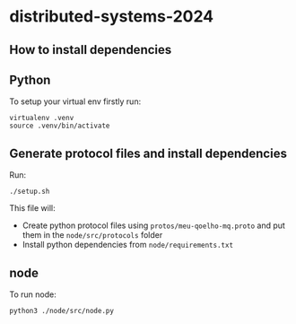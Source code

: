 # distributed-systems-2024


## How to install dependencies


## Python

To setup your virtual env firstly run:

```
virtualenv .venv
source .venv/bin/activate
```

## Generate protocol files and install dependencies

Run:
```
./setup.sh
```

This file will:
- Create python protocol files using `protos/meu-qoelho-mq.proto` and put them in the `node/src/protocols` folder
- Install python dependencies from `node/requirements.txt`

## node

To run node:

```
python3 ./node/src/node.py
```

